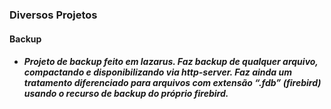 ### Diversos Projetos

#### Backup
* ##### Projeto de backup feito em lazarus. Faz backup de qualquer arquivo, compactando e disponibilizando via http-server. Faz ainda um tratamento diferenciado para arquivos com extensão “.fdb” (firebird) usando o recurso de backup do próprio firebird.
